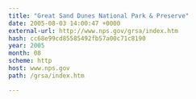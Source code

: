 ```yaml
---
title: "Great Sand Dunes National Park & Preserve"
date: 2005-08-03 14:00:47 +0000
external-url: http://www.nps.gov/grsa/index.htm
hash: cc68e99cd85585492fb57a00c71c8190
year: 2005
month: 08
scheme: http
host: www.nps.gov
path: /grsa/index.htm

---
```



